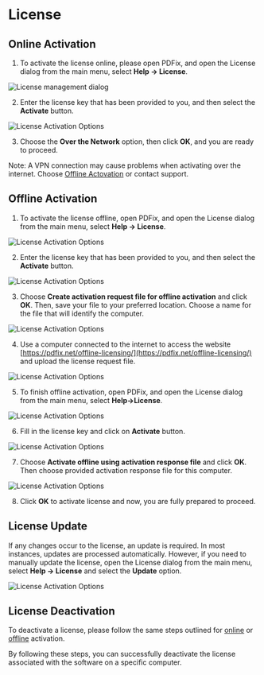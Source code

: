 # License

##  Online Activation

1. To activate the license online, please open PDFix, and open the License dialog from the main menu, select __Help → License__.

![License management dialog](/images/image-75.png)

2. Enter the license key that has been provided to you, and then select the __Activate__ button.

![License Activation Options](/images/image-76.png)

3. Choose the __Over the Network__ option, then click __OK__, and you are ready to proceed.

Note: A VPN connection may cause problems when activating over the internet. Choose [Offline Actovation](#offline-activation) or contact support.

## Offline Activation

1. To activate the license offline, open PDFix, and open the License dialog from the main menu, select __Help → License__.

![License Activation Options](/images/image-77.png)

2. Enter the license key that has been provided to you, and then select the __Activate__ button.

![License Activation Options](/images/image-78.png)

3. Choose __Create activation request file for offline activation__ and click __OK__. Then, save your file to your preferred location. Choose a name for the file that will identify the computer.

![License Activation Options](/images/image-79.png)

4. Use a computer connected to the internet to access the website [https://pdfix.net/offline-licensing/](https://pdfix.net/offline-licensing/) and upload the license request file.

![License Activation Options](/images/image-80.png)

5. To finish offline activation, open PDFix, and open the License dialog from the main menu, select __Help->License__.

![License Activation Options](/images/image-77.png)

6. Fill in the license key and click on __Activate__ button.

![License Activation Options](/images/image-81.png)

7. Choose __Activate offline using activation response file__ and click __OK__. Then choose provided activation response file for this computer.

![License Activation Options](/images/image-82.png)

8. Click __OK__ to activate license and now, you are fully prepared to proceed.

## License Update

If any changes occur to the license, an update is required. In most instances, updates are processed automatically. However, if you need to manually update the license, open the License dialog from the main menu, select __Help → License__ and select the __Update__ option.

![License Activation Options](/images/image-83.png)

## License Deactivation

To deactivate a license, please follow the same steps outlined for [online](#online-activation) or [offline](#offline-activation) activation.

By following these steps, you can successfully deactivate the license associated with the software on a specific computer.
